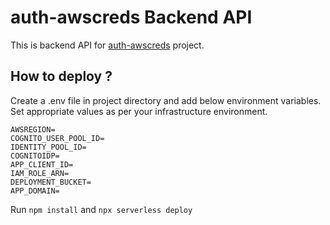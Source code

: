 # auth-awscreds Backend API

This is backend API for [auth-awscreds](https://github.com/azadsagar/auth-awscreds) project.

## How to deploy ?
 Create a .env file in project directory and add below environment variables. Set appropriate values as per your infrastructure environment.

 ```
 AWSREGION=
COGNITO_USER_POOL_ID=
IDENTITY_POOL_ID=
COGNITOIDP=
APP_CLIENT_ID=
IAM_ROLE_ARN=
DEPLOYMENT_BUCKET=
APP_DOMAIN=
```

Run `npm install` and `npx serverless deploy`